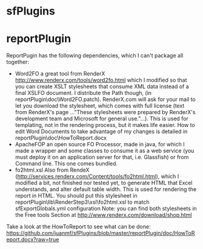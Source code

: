 sfPlugins
=========

reportPlugin
============
ReportPugin has the following dependencies, which I can't package all together:

* Word2FO a great tool from RenderX http://www.renderx.com/tools/word2fo.html which I modified so that you can create XSLT stylesheets that consume XML data instead of a final XSLFO document. I distribute the Path though, (in reportPlugin\doc\Word2FO.patch). RenderX.com will ask for your mail to let you download the stylesheet, which comes with full license (text from RenderX's page ..."These stylesheets were prepared by RenderX's development team and Microsoft for general use."...). This is used for templating, not in the rendering process, but it makes life easier. How to edit Word Documents to take advantage of my changes is detailed in reportPlugin\doc\HowToReport.docx
* ApacheFOP an open source FO Processor, made in java, for which I made a wrapper and some classes to consume it as a web service (you must deploy it on an application server for that, i.e. Glassfish) or from Command line. This one comes bundled.
* fo2html.xsl Also from RendeX (http://services.renderx.com/Content/tools/fo2html.html), which I modified a bit, not finished nor tested yet, to generate HTML that Excel understands, and alter default table width. This is used for rendering the report in HTML. You should put this stylesheet in reportPlugin\lib\RenderStep3\xsl\fo2html.xsl to match sfExportGlobals.yml configuration
Note: you can find both stylesheets in the Free tools Section at http://www.renderx.com/download/shop.html

Take a look at the HowToReport to see what can be done: 
https://github.com/juanmf/sfPlugins/blob/master/reportPlugin/doc/HowToReport.docx?raw=true
